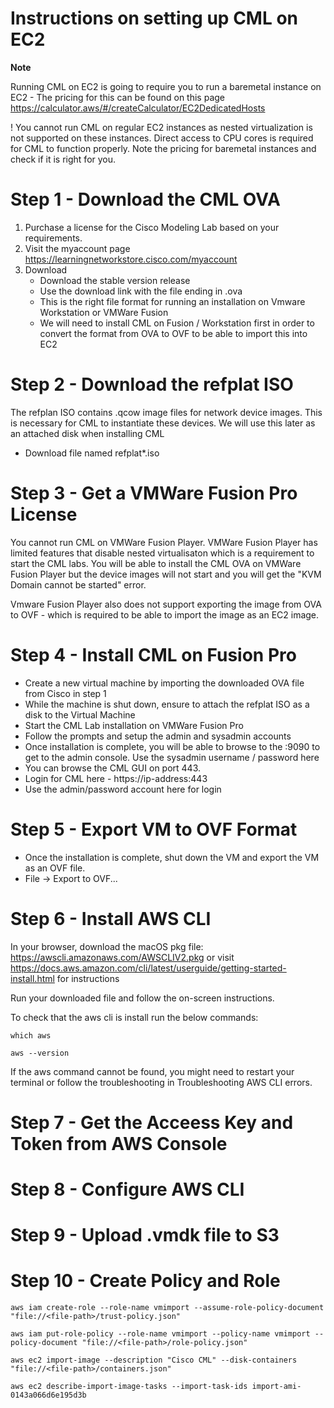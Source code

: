 # Instructions on setting up CML on EC2

**Note** 

Running CML on EC2 is going to require you to run a baremetal instance on EC2 - The pricing for this can be found on this page 
https://calculator.aws/#/createCalculator/EC2DedicatedHosts

! You cannot run CML on regular EC2 instances as nested virtualization is not supported on these instances. Direct access to CPU cores is required for
CML to function properly. Note the pricing for baremetal instances and check if it is right for you.



# Step 1 - Download the CML OVA  

1. Purchase a license for the Cisco Modeling Lab based on your requirements.
2. Visit the myaccount page https://learningnetworkstore.cisco.com/myaccount
3. Download 
    - Download the stable version release 
    - Use the download link with the file ending in .ova 
    - This is the right file format for running an installation on Vmware Workstation or VMWare Fusion
    - We will need to install CML on Fusion / Workstation first in order to convert the format from OVA to OVF to be able to import this into EC2

# Step 2 - Download the refplat ISO

The refplan ISO contains .qcow image files for network device images. This is necessary for CML to instantiate these devices. We will use this later as an attached disk 
when installing CML 
- Download file named refplat*.iso 

# Step 3 - Get a VMWare Fusion Pro License 

You cannot run CML on VMWare Fusion Player. VMWare Fusion Player has limited features that disable nested virtualisaton which is a requirement to start the CML labs.
You will be able to install the CML OVA on VMWare Fusion Player but the device images will not start and you will get the "KVM Domain cannot be started" error.

Vmware Fusion Player also does not support exporting the image from OVA to OVF - which is required to be able to import the image as an EC2 image. 

# Step 4 - Install CML on Fusion Pro

- Create a new virtual machine by importing the downloaded OVA file from Cisco in step 1
- While the machine is shut down, ensure to attach the refplat ISO as a disk to the Virtual Machine
- Start the CML Lab installation on VMWare Fusion Pro
- Follow the prompts and setup the admin and sysadmin accounts
- Once installation is complete, you will be able to browse to the <IP-Address>:9090 to get to the admin console. Use the sysadmin username / password here 
- You can browse the CML GUI on port 443.
- Login for CML here - https://ip-address:443 
- Use the admin/password account here for login

    
# Step 5 - Export VM to OVF Format
    
- Once the installation is complete, shut down the VM and export the VM as an OVF file.
- File -> Export to OVF...
    
# Step 6 - Install AWS CLI 

In your browser, download the macOS pkg file: https://awscli.amazonaws.com/AWSCLIV2.pkg or visit https://docs.aws.amazon.com/cli/latest/userguide/getting-started-install.html for instructions

Run your downloaded file and follow the on-screen instructions.

To check that the aws cli is install run the below commands:
  
`which aws`

`aws --version`
   
If the aws command cannot be found, you might need to restart your terminal or follow the troubleshooting in Troubleshooting AWS CLI errors.
     
# Step 7 - Get the Acceess Key and Token from AWS Console
    
    
# Step 8 - Configure AWS CLI
    

# Step 9 - Upload .vmdk file to S3 
    
# Step 10 - Create Policy and Role 
       
`aws iam create-role --role-name vmimport --assume-role-policy-document "file://<file-path>/trust-policy.json"`

`aws iam put-role-policy --role-name vmimport --policy-name vmimport --policy-document "file://<file-path>/role-policy.json"`
    
`aws ec2 import-image --description "Cisco CML" --disk-containers "file://<file-path>/containers.json"`
    
`aws ec2 describe-import-image-tasks --import-task-ids import-ami-0143a066d6e195d3b`

